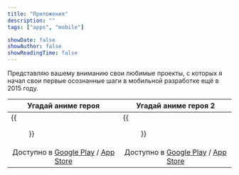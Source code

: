```yaml
---
title: "Приложения"
description: ""
tags: ["apps", "mobile"]

showDate: false
showAuthor: false
showReadingTime: false
---
```


Представляю вашему вниманию свои любимые проекты, с которых я начал свои первые осознанные шаги в мобильной разработке
ещё в 2015 году.

| <center>Угадай аниме героя</center>                                                                                                                                                                                    | <center>Угадай аниме героя 2</center>                                                                                                                                                                                    |
|------------------------------------------------------------------------------------------------------------------------------------------------------------------------------------------------------------------------|--------------------------------------------------------------------------------------------------------------------------------------------------------------------------------------------------------------------------|
| {{<figure src="app-logo.png" alt="Угадай аниме героя">}}                                                                                                                                                               | {{<figure src="app-logo-2.png" alt="Угадай аниме героя 2">}}                                                                                                                                                             |
| <center>Доступно в <a href="https://play.google.com/store/apps/details?id=guess.anime.hero" target="_blank">Google Play</a> / <a href="https://apps.apple.com/app/id1486337079" target="_blank">App Store</a></center> | <center>Доступно в <a href="https://play.google.com/store/apps/details?id=guess.anime.heroes" target="_blank">Google Play</a> / <a href="https://apps.apple.com/app/id1488458842" target="_blank">App Store</a></center> |

